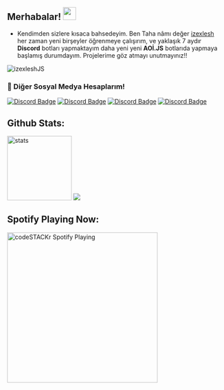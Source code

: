 ## Merhabalar! <img src="https://raw.githubusercontent.com/iampavangandhi/iampavangandhi/master/gifs/Hi.gif" width="30px">

- Kendimden sizlere kısaca bahsedeyim. Ben Taha nâmı değer [izexlesh](https://www.youtube.com/c/izexlesh) her zaman yeni birşeyler öğrenmeye çalışırım,
ve yaklaşık 7 aydır **Discord** botları yapmaktayım daha yeni yeni **AOİ.JS** botlarıda yapmaya başlamış durumdayım. Projelerime göz atmayı unutmayınız!!

<img src="https://komarev.com/ghpvc/?username=izexleshJS&label=Toplam%20Ziyaret%C3%A7i%20Say%C4%B1s%C4%B1&color=FF0000" alt="izexleshJS" />


<h3>🌠 Diğer Sosyal Medya Hesaplarım!</h3>

[![Discord Badge](https://img.shields.io/badge/Discord%20-7289DA.svg?&amp;style=for-the-badge&amp;logo=discord&amp;logoColor=white)](https://discord.gg/)
[![Discord Badge](https://img.shields.io/badge/YouTube-ff0000.svg?&amp;style=for-the-badge&amp;logo=youtube&amp;logoColor=white)](https://www.youtube.com/izexlesh)
[![Discord Badge](https://img.shields.io/badge/INSTAGRAM%20-DC3175.svg?&style=for-the-badge&logo=instagram&logoColor=white)](https://instagram.com/izexlesh)
[![Discord Badge](https://img.shields.io/badge/Github%20-171515.svg?&amp;style=for-the-badge&amp;logo=github&amp;logoColor=white)](https://github.com/izexleshJS)

</p>

## Github Stats:
<p align="left">
   <img src="https://github-readme-stats.vercel.app/api?username=izexleshJS&theme=dark&show_icons=truet" width="%100" height="150px" alt="stats"/>
   <img src="https://github-readme-stats.vercel.app/api/top-langs/?username=izexleshJS&layout=compact&theme=dark&show_icons=tru"/>

## Spotify Playing Now:

  [<img src="https://now-playing-codestackr.vercel.app/api/spotify-playing" alt="codeSTACKr Spotify Playing" width="350" />](https://open.spotify.com/user/hesabımyokdahasadaads)
